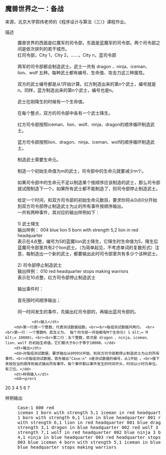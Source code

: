 ## 魔兽世界之一：备战
来源，北京大学郭炜老师的《程序设计与算法（三）》课程作业。
<dl class="problem-content">
		<dt>描述</dt>
		<dd><p>魔兽世界的西面是红魔军的司令部，东面是蓝魔军的司令部。两个司令部之间是依次排列的若干城市。 <br>    红司令部，City 1，City 2，……，City n，蓝司令部<br><br>两军的司令部都会制造武士。武士一共有 dragon 、ninja、iceman、lion、wolf 五种。每种武士都有编号、生命值、攻击力这三种属性。 <br><br>双方的武士编号都是从1开始计算。红方制造出来的第n个武士，编号就是n。同样，蓝方制造出来的第n个武士，编号也是n。 <br><br>武士在刚降生的时候有一个生命值。 <br><br>在每个整点，双方的司令部中各有一个武士降生。 <br><br>红方司令部按照iceman、lion、wolf、ninja、dragon的顺序循环制造武士。 <br><br>蓝方司令部按照lion、dragon、ninja、iceman、wolf的顺序循环制造武士。 <br><br>制造武士需要生命元。 <br><br>制造一个初始生命值为m的武士，司令部中的生命元就要减少m个。 <br><br>如果司令部中的生命元不足以制造某个按顺序应该制造的武士，那么司令部就试图制造下一个。如果所有武士都不能制造了，则司令部停止制造武士。<br><br>给定一个时间，和双方司令部的初始生命元数目，要求你将从0点0分开始到双方司令部停止制造武士为止的所有事件按顺序输出。<br>一共有两种事件，其对应的输出样例如下： <br><br>1) 武士降生 <br>输出样例： 004 blue lion 5 born with strength 5,2 lion in red headquarter<br>表示在4点整，编号为5的蓝魔lion武士降生，它降生时生命值为5，降生后蓝魔司令部里共有2个lion武士。（为简单起见，不考虑单词的复数形式）注意，每制造出一个新的武士，都要输出此时司令部里共有多少个该种武士。<br><br>2) 司令部停止制造武士<br>输出样例： 010 red headquarter stops making warriors<br>表示在10点整，红方司令部停止制造武士<br><br>输出事件时： <br><br>首先按时间顺序输出； <br><br>同一时间发生的事件，先输出红司令部的，再输出蓝司令部的。</p></dd>
				
				
				<dt>输入</dt>
		<dd>第一行是一个整数，代表测试数据组数。<br><br>每组测试数据共两行。 <br><br>第一行：一个整数M。其含义为， 每个司令部一开始都有M个生命元( 1 &lt;= M &lt;= 10000)。<br><br>第二行：五个整数，依次是 dragon 、ninja、iceman、lion、wolf 的初始生命值。它们都大于0小于等于10000。</dd>
		<dt>输出</dt>
		<dd>对每组测试数据，要求输出从0时0分开始，到双方司令部都停止制造武士为止的所有事件。<br>对每组测试数据，首先输出"Case:n" n是测试数据的编号，从1开始 。<br>接下来按恰当的顺序和格式输出所有事件。每个事件都以事件发生的时间开头，时间以小时为单位，有三位。</dd>
		<dt>样例输入</dt>
		<dd><pre>1
20
3 4 5 6 7
</pre></dd>
		<dt>样例输出</dt>
		<dd><pre>Case:1
000 red iceman 1 born with strength 5,1 iceman in red headquarter
000 blue lion 1 born with strength 6,1 lion in blue headquarter
001 red lion 2 born with strength 6,1 lion in red headquarter
001 blue dragon 2 born with strength 3,1 dragon in blue headquarter
002 red wolf 3 born with strength 7,1 wolf in red headquarter
002 blue ninja 3 born with strength 4,1 ninja in blue headquarter
003 red headquarter stops making warriors
003 blue iceman 4 born with strength 5,1 iceman in blue headquarter
004 blue headquarter stops making warriors
</pre></dd>
						</dl>